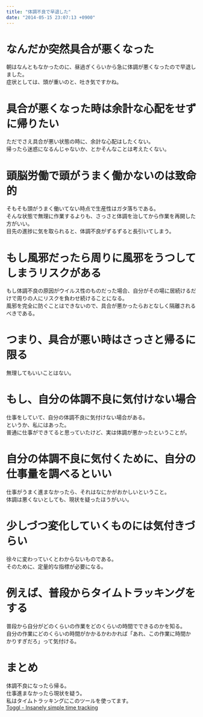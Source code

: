 ```yaml
---
title: "体調不良で早退した"
date: "2014-05-15 23:07:13 +0900"
---
```


# なんだか突然具合が悪くなった
朝はなんともなかったのに、昼過ぎくらいから急に体調が悪くなったので早退しました。  
症状としては、頭が重いのと、吐き気ですかね。

# 具合が悪くなった時は余計な心配をせずに帰りたい
ただでさえ具合が悪い状態の時に、余計な心配はしたくない。  
帰ったら迷惑になるんじゃないか、とかそんなことは考えたくない。

# 頭脳労働で頭がうまく働かないのは致命的
そもそも頭がうまく働いてない時点で生産性はガタ落ちである。  
そんな状態で無理に作業するよりも、さっさと体調を治してから作業を再開した方がいい。  
目先の進捗に気を取られると、体調不良がずるずると長引いてしまう。

# もし風邪だったら周りに風邪をうつしてしまうリスクがある
もし体調不良の原因がウイルス性のものだった場合、自分がその場に居続けるだけで周りの人にリスクを負わせ続けることになる。  
風邪を完全に防ぐことはできないので、具合が悪かったらおとなしく隔離されるべきである。

# つまり、具合が悪い時はさっさと帰るに限る
無理してもいいことはない。

# もし、自分の体調不良に気付けない場合
仕事をしていて、自分の体調不良に気付けない場合がある。  
というか、私にはあった。  
普通に仕事ができてると思っていたけど、実は体調が悪かったということが。

# 自分の体調不良に気付くために、自分の仕事量を調べるといい
仕事がうまく進まなかったら、それはなにかがおかしいということ。  
体調は悪くないとしても、現状を疑ったほうがいい。

# 少しづつ変化していくものには気付きづらい
徐々に変わっていくとわからないものである。  
そのために、定量的な指標が必要になる。

# 例えば、普段からタイムトラッキングをする
普段から自分がどのくらいの作業をどのくらいの時間でできるのかを知る。  
自分の作業にどのくらいの時間がかかるかわかれば「あれ、この作業に時間かかりすぎだろ」って気付ける。

# まとめ
体調不良になったら帰る。  
仕事進まなかったら現状を疑う。  
私はタイムトラッキングにこのツールを使ってます。  
[Toggl - Insanely simple time tracking](https://www.toggl.com/)

